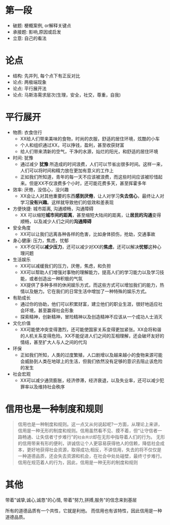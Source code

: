 # 第一段
- 破题: 梗概案例, or解释关键点
- 承接题: 影响,原因或启发
- 立意: 自己的看法
# 论点
- 结构: 先并列, 每个点下有正反对比
- 论点: 两极端现象
- 论点: 平行展开法
- 论点: 马斯洛需求层次(生理，安全，社交，尊重，自我)

# 平行展开
- 物质: 衣食住行
  - XX给人们带来美味的食物，时尚的衣服，舒适的居住环境，炫酷的小车
  - 个人和组织通过XX，可以挣钱，盈利，甚至收获财富
  - 给人们带来清新的空气，干净的水源，灿烂的阳光，和舒适的居住环境
- 时间: 犹豫
  - 通过减少 **犹豫** 所造成的时间浪费，人们可以节省出很多时间。这样一来，人们可以将时间和精力放在更加有意义的工作上
  - 正如我们所知道，青年的每一天不应该被浪费，而这些时间应该被珍惜起来。但是XX不仅浪费多个小时，还可能花费多天，甚至挥霍多年
- 效率: 厌倦，没信心，没兴趣
  - XX会让人对其他重要的东西**感到厌倦**，让人对学习**失去信心**，最终让人对学习**没有兴趣**。这样就导致他们的低效和差表现
- 方便快捷: 城市距离, 沟通顺畅，沟通障碍
  - XX 可以缩短**城市间的距离**，甚至缩短大陆间的距离，让**居民的沟通**变得顺畅，以及减少人们之间的**沟通障碍**
- 安全角度
  - XX可以让我们远离各种各样的危害，比如身体损伤，抢劫，交通事故
- 身心健康: 压力，焦虑，忧郁
  - XX不仅可以**减少压力**，还可以减少对XX的**焦虑**，还可以解决**忧郁**这种心理问题
- 生活娱乐
  - XX可以减缓我们的压力，厌倦，焦虑，和负担
  - XX可以帮助人们增强对事物的理解能力，提高人们的学习能力以及学习技能，或者创造出一种积极的气氛
  - XX提供了多种多样的休闲娱乐方式，而这些方式可以增加我们的能力，热情以及魅力。它在我们的日常生活中增加了一种特殊的娱乐方式。
- 有助成长
  - 通过你的协助，他们可以积累财富，建立他们的职业生涯，很好地适应社会环境，甚至赢得社会形象
  - 探索精神，创新精神，冒险精神以及创造精神不应该从一个成功人士消灭
- 文化价值
  - XX可能使冲突变得激烈，还可能使国家关系变得更加紧张。XX会将和谐的人机关系变得危险。XX不能促进人们之间的互相理解，还会破坏友好的情结，甚至扩大人与人之间的代沟
- 环保
  - 正如我们所知，人类的过度繁殖，人口剧增以及越来越小的食物来源可能会威胁到人类在地球上的生活，但我们依然没有足够的意识去阻止该危险的发生
- 社会宏观
  - XX可以减少通货膨胀，经济停滞，经济衰退，以及失业率，还可以减少犯罪率以及维持社会秩序

# 信用也是一种制度和规则
> 信用也是一种制度和规则。这一点又从何说起呢?一方面，从理论上来讲，信用是一种无形的制度和规则。信用虽然看不见、摸不着，但“让守信者一路畅通、让失信者寸步难行”的`社会共识`却在无形中指导着人们的行为。
> 无形的信用带来有形的便利，讲诚信让个人更容易获得他人的信赖，降低社会成本，更好地获得社会资源，取得成功;相反，不讲信用，失去的将不仅仅是一种道德品质，还会失去资源和机会，在社会中处处碰壁，最终寸步难行。
> 信用在规范着人的行为，因此，信用是一种无形的制度和规则

# 其他
带着"诚挚,诚心,诚恳"的心情, 带着"努力,拼搏,服务"的信念来到基层

所有的道德品质有一个共性，它就是利他。 而信用也有该特性，因此信用是一种道德品质。

